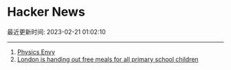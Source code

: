 # Hacker News

最近更新时间: 2023-02-21 01:02:10

--- 
1. [Physics Envy](https://en.wikipedia.org/wiki/Physics_envy) 
2. [London is handing out free meals for all primary school children](https://www.cnn.com/2023/02/20/economy/london-free-school-meals/index.html) 
